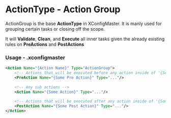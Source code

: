 # ActionType - Action Group
ActionGroup is the base **ActionType** in XConfigMaster. It is manly used for grouping certain tasks or closing off the scope. 

It will **Validate**, **Clean**, and **Execute** all inner tasks given the already existing rules on **PreActions** and **PostActions**

### Usage - .xconfigmaster
```XML
<Action Name="{Action Name}" Type="ActionGroup">
    <!-- Actions that will be executed before any action inside of '{Some Action}' are executed -->
    <PreAction Name="{Some Pre Action}" Type="..."/>
    
    <!-- Any sub actions -->
    <Action Name="{Some Action}" Type="..."/>
    
    <!-- Actions that will be executed after any action inside of '{Some Action}' are executed -->
    <PostAction Name="{Some Post Action}" Type="..."/>
</Action>
```
